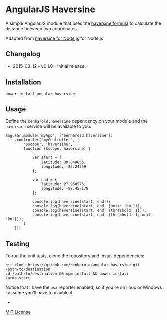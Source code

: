 # AngularJS Haversine

A simple AngularJS module that uses the [haversine formula](http://en.wikipedia.org/wiki/Haversine_formula) to calculate the distance between two coordinates.

Adapted from [haversine for Node.js](https://github.com/niix/haversine) for Node.js

## Changelog

- 2015-03-12 - v0.1.0 - Initial release.

## Installation

    bower install angular-haversine

## Usage

Define the `benharold.haversine` dependency on your module and the `haversine` service will be available to you:

    angular.module('myApp', ['benharold.haversine'])
        .controller('myController', [
            '$scope', 'haversine',
            function ($scope, haversine) {

                var start = {
                    latitude: 30.849635,
                    longitude: -83.24559
                };

                var end = {
                    latitude: 27.950575,
                    longitude: -82.457178
                };

                console.log(haversine(start, end));
                console.log(haversine(start, end, {unit: 'km'}));
                console.log(haversine(start, end, {threshold: 1}));
                console.log(haversine(start, end, {threshold: 1, unit: 'km'}));
            }
        ]);

## Testing

To run the unit tests, clone the repository and install dependencies:

    git clone https://github.com/benharold/angular-haversine.git /path/to/destination
    cd /path/to/destination && npm install && bower install
    karma start
    
Notice that I have the `osx` reporter enabled, so if you're on linux or Windows I assume you'll have to disable it.

-
[MIT License](http://opensource.org/licenses/MIT)
